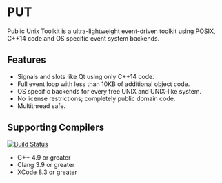 # PUT
Public Unix Toolkit is a ultra-lightweight event-driven toolkit using POSIX, C++14 code and OS specific event system backends.

## Features
* Signals and slots like Qt using only C++14 code.
* Full event loop with less than 10KB of additional object code.
* OS specific backends for every free UNIX and UNIX-like system.
* No license restrictions; completely public domain code.
* Multithread safe.

## Supporting Compilers
[![Build Status](https://travis-ci.org/GravisZro/put.svg?branch=dev)](https://travis-ci.org/GravisZro/put)
* G++ 4.9 or greater
* Clang 3.9 or greater
* XCode 8.3 or greater
